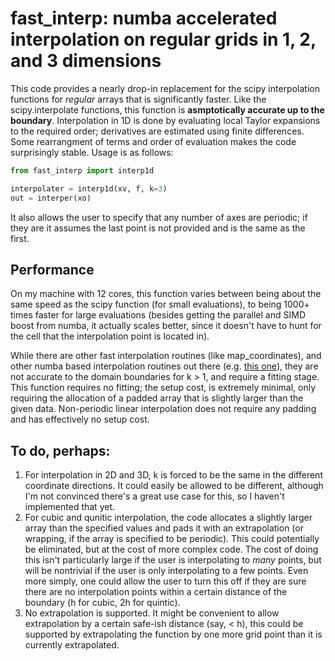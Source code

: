# fast_interp: numba accelerated interpolation on regular grids in 1, 2, and 3 dimensions

This code provides a nearly drop-in replacement for the scipy interpolation functions for *regular* arrays that is significantly faster. Like the scipy.interpolate functions, this function is **asmptotically accurate up to the boundary**. Interpolation in 1D is done by evaluating local Taylor expansions to the required order; derivatives are estimated using finite differences. Some rearrangment of terms and order of evaluation makes the code surprisingly stable. Usage is as follows:

```python
from fast_interp import interp1d

interpolater = interp1d(xv, f, k=3)
out = interper(xo)
```

It also allows the user to specify that any number of axes are periodic; if they are it assumes the last point is not provided and is the same as the first.

## Performance

On my machine with 12 cores, this function varies between being about the same speed as the scipy function (for small evaluations), to being 1000+ times faster for large evaluations (besides getting the parallel and SIMD boost from numba, it actually scales better, since it doesn't have to hunt for the cell that the interpolation point is located in).

While there are other fast interpolation routines (like map_coordinates), and other numba based interpolation routines out there (e.g. [this one](https://github.com/EconForge/interpolation.py)), they are not accurate to the domain boundaries for k > 1, and require a fitting stage. This function requires no fitting; the setup cost, is extremely minimal, only requiring the allocation of a padded array that is slightly larger than the given data. Non-periodic linear interpolation does not require any padding and has effectively no setup cost.

## To do, perhaps:

1. For interpolation in 2D and 3D, k is forced to be the same in the different coordinate directions. It could easily be allowed to be different, although I'm not convinced there's a great use case for this, so I haven't implemented that yet.
2. For cubic and qunitic interpolation, the code allocates a slightly larger array than the specified values and pads it with an extrapolation (or wrapping, if the array is specified to be periodic). This could potentially be eliminated, but at the cost of more complex code. The cost of doing this isn't particularly large if the user is interpolating to *many* points, but will be nontrivial if the user is only interpolating to a few points. Even more simply, one could allow the user to turn this off if they are sure there are no interpolation points within a certain distance of the boundary (h for cubic, 2h for quintic).
3. No extrapolation is supported. It might be convenient to allow extrapolation by a certain safe-ish distance (say, < h), this could be supported by extrapolating the function by one more grid point than it is currently extrapolated.
